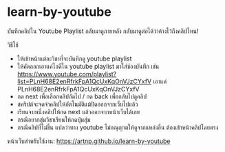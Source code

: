 # learn-by-youtube
บันทึกคลิปใน Youtube Playlist กลับมาดูภายหลัง กลับมาดูต่อได้ว่าค้างไว้ถึงคลิปไหน!

วิธีใช้
- ให้เข้าหน้าแต่ละวิชาที่จะบันทึกดู youtube playlist
- ให้คัดลอกเอาแค่ไอดีใน youtube playlist มาใส่ช่องบันทึก เช่น https://www.youtube.com/playlist?list=PLnH68E2enRfrkFpA1QcUxKqOnVJzCYxfV เอาแค่ PLnH68E2enRfrkFpA1QcUxKqOnVJzCYxfV
- กด next เพื่อเลือกคลิปถัดไป / กด back เพื่อกลับไปดูคลิป
- สคริปต์จะจดจำคลิปให้อัตโนมัติแม้ปิดออกจากเว็บไปแล้ว
- เรียนจบหนึ่งคลิปให้กด next แล้วออกจากหน้าเว็บได้เลย
- กรณีอยากสุ่มวิชาเรียนให้กดปุ่มสุ่ม
- กรณีคลิปที่ไม่ขึ้น แปลว่าทาง youtube ไม่อณุญาตให้ดูจากแหล่งอื่น ต้องเข้าหน้าคลิปโดยตรง

หน้าเว็บสำหรับใช้งาน: https://artnp.github.io/learn-by-youtube
